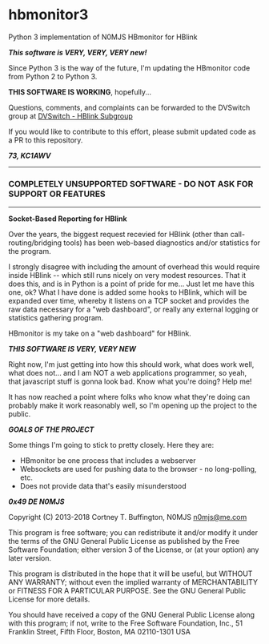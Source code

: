 # hbmonitor3
Python 3 implementation of N0MJS HBmonitor for HBlink

***This software is VERY, VERY, VERY new!***

Since Python 3 is the way of the future, I'm updating the HBmonitor code from Python 2 to Python 3.

__THIS SOFTWARE IS WORKING__, hopefully...

Questions, comments, and complaints can be forwarded to the DVSwitch group at [DVSwitch - HBlink Subgroup](https://dvswitch.groups.io/g/HBlink/topics)

If you would like to contribute to this effort, please submit updated code as a PR to this repository.

***73, KC1AWV***

---
### COMPLETELY UNSUPPORTED SOFTWARE - DO NOT ASK FOR SUPPORT OR FEATURES ###
---

**Socket-Based Reporting for HBlink**

Over the years, the biggest request recevied for HBlink (other than call-routing/bridging tools) has been web-based diagnostics and/or statistics for the program.

I strongly disagree with including the amount of overhead this would require inside HBlink -- which still runs nicely on very modest resources. That it does this, and is in Python is a point of pride for me... Just let me have this one, ok? What I have done is added some hooks to HBlink, which will be expanded over time, whereby it listens on a TCP socket and provides the raw data necessary for a "web dashboard", or really any external logging or statistics gathering program.

HBmonitor is my take on a "web dashboard" for HBlink.

***THIS SOFTWARE IS VERY, VERY NEW***

Right now, I'm just getting into how this should work, what does work well, what does not... and I am NOT a web applications programmer, so yeah, that javascript stuff is gonna look bad. Know what you're doing? Help me!

It has now reached a point where folks who know what they're doing can probably make it work reasonably well, so I'm opening up the project to the public.

***GOALS OF THE PROJECT***

Some things I'm going to stick to pretty closely. Here they are:

+ HBmonitor be one process that includes a webserver
+ Websockets are used for pushing data to the browser - no long-polling, etc.
+ Does not provide data that's easily misunderstood

***0x49 DE N0MJS***

Copyright (C) 2013-2018  Cortney T. Buffington, N0MJS <n0mjs@me.com>

This program is free software; you can redistribute it and/or modify it under the terms of the GNU General Public License as published by the Free Software Foundation; either version 3 of the License, or (at your option) any later version.

This program is distributed in the hope that it will be useful, but WITHOUT ANY WARRANTY; without even the implied warranty of MERCHANTABILITY or FITNESS FOR A PARTICULAR PURPOSE. See the GNU General Public License for more details.

You should have received a copy of the GNU General Public License along with this program; if not, write to the Free Software Foundation, Inc., 51 Franklin Street, Fifth Floor, Boston, MA 02110-1301  USA

